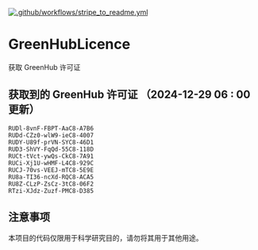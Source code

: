 [![.github/workflows/stripe_to_readme.yml](https://github.com/zjx-kimi/GreenHubLicence/actions/workflows/stripe_to_readme.yml/badge.svg)](https://github.com/zjx-kimi/GreenHubLicence/actions/workflows/stripe_to_readme.yml)
# GreenHubLicence
获取 GreenHub 许可证
## 获取到的 GreenHub 许可证 （2024-12-29 06 : 00 更新）
```
RUDl-8vnF-FBPT-AaC8-A7B6
RUDd-CZz0-wlW9-ieC8-4007
RUDY-U89f-prVN-SYC8-46D1
RUD3-ShVY-FqQd-55C8-118D
RUCt-tVct-ywQs-CkC8-7A91
RUCi-Xj1U-wHMF-L4C8-929C
RUCJ-70vs-VEEJ-mTC8-5E9E
RU8a-TI36-ncXd-RQC8-ACA5
RU8Z-CLzP-ZsCz-3tC8-06F2
RTzi-XJdz-Zuzf-PMC8-D385
```

## 注意事项

本项目的代码仅限用于科学研究目的，请勿将其用于其他用途。

